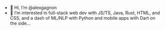 - 👋 Hi, I’m @alexgagnon
- 👀 I’m interested in full-stack web dev with JS/TS, Java, Rust, HTML, and CSS, and a dash of ML/NLP with Python and mobile apps with Dart on the side...
